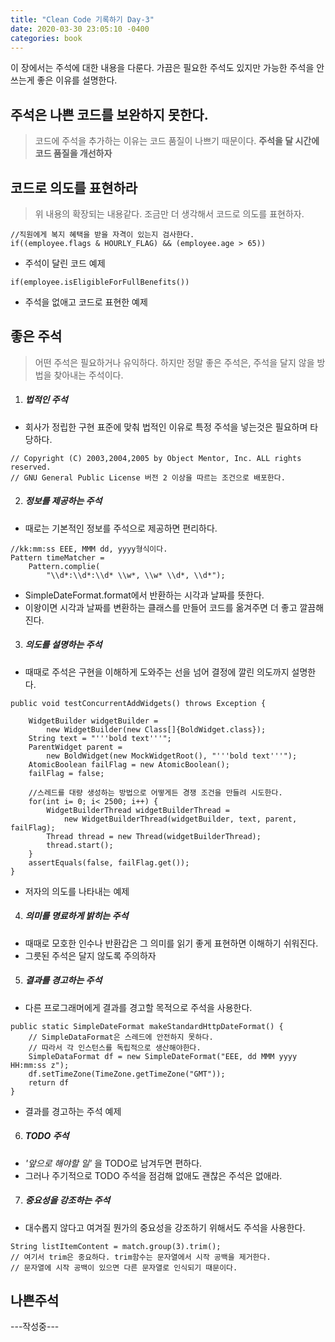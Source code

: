 ```yaml
---
title: "Clean Code 기록하기 Day-3"
date: 2020-03-30 23:05:10 -0400
categories: book
---
```


이 장에서는 주석에 대한 내용을 다룬다.
가끔은 필요한 주석도 있지만 가능한 주석을 안쓰는게 좋은 이유를 설명한다.

## 주석은 나쁜 코드를 보완하지 못한다.
> 코드에 주석을 추가하는 이유는 코드 품질이 나쁘기 때문이다. 
> **주석을 달 시간에 코드 품질을 개선하자**

## 코드로 의도를 표현하라
> 위 내용의 확장되는 내용같다.
> 조금만 더 생각해서 코드로 의도를 표현하자.

```
//직원에게 복지 혜택을 받을 자격이 있는지 검사한다.
if((employee.flags & HOURLY_FLAG) && (employee.age > 65))
```
* 주석이 달린 코드 예제

```
if(employee.isEligibleForFullBenefits())
```
* 주석을 없애고 코드로 표현한 예제

## 좋은 주석
> 어떤 주석은 필요하거나 유익하다. 하지만 정말 좋은 주석은, 주석을 달지 않을 방법을 찾아내는 주석이다.

1. ##### 법적인 주석
* 회사가 정립한 구현 표준에 맞춰 법적인 이유로 특정 주석을 넣는것은 필요하며 타당하다.
```
// Copyright (C) 2003,2004,2005 by Object Mentor, Inc. ALL rights reserved.
// GNU General Public License 버전 2 이상을 따르는 조건으로 배포한다.
```

2. ##### 정보를 제공하는 주석
* 때로는 기본적인 정보를 주석으로 제공하면 편리하다.
```
//kk:mm:ss EEE, MMM dd, yyyy형식이다.
Pattern timeMatcher = 
    Pattern.complie(
        "\\d*:\\d*:\\d* \\w*, \\w* \\d*, \\d*");
```
* SimpleDateFormat.format에서 반환하는 시각과 날짜를 뜻한다.
* 이왕이면 시각과 날짜를 변환하는 클래스를 만들어 코드를 옮겨주면 더 좋고 깔끔해진다.


3. ##### 의도를 설명하는 주석
* 때때로 주석은 구현을 이해하게 도와주는 선을 넘어 결정에 깔린 의도까지 설명한다.

```
public void testConcurrentAddWidgets() throws Exception {

    WidgetBuilder widgetBuilder = 
        new WidgetBuilder(new Class[]{BoldWidget.class});
    String text = "'''bold text'''";
    ParentWidget parent = 
        new BoldWidget(new MockWidgetRoot(), "'''bold text'''");
    AtomicBoolean failFlag = new AtomicBoolean();
    failFlag = false; 
    
    //스레드를 대량 생성하는 방법으로 어떻게든 경쟁 조건을 만들려 시도한다.
    for(int i= 0; i< 2500; i++) {
        WidgetBuilderThread widgetBuilderThread =
            new WidgetBuilderThread(widgetBuilder, text, parent, failFlag);
        Thread thread = new Thread(widgetBuilderThread);
        thread.start();
    }
    assertEquals(false, failFlag.get());
}
```

* 저자의 의도를 나타내는 예제

4. ##### 의미를 명료하게 밝히는 주석
* 때때로 모호한 인수나 반환갑은 그 의미를 읽기 좋게 표현하면 이해하기 쉬워진다.
* 그릇된 주석은 달지 않도록 주의하자

5. ##### 결과를 경고하는 주석
* 다른 프로그래머에게 결과를 경고할 목적으로 주석을 사용한다.
```
public static SimpleDateFormat makeStandardHttpDateFormat() {
    // SimpleDataFormat은 스레드에 안전하지 못하다.
    // 따라서 각 인스턴스를 독립적으로 생산해야한다.
    SimpleDataFormat df = new SimpleDateFormat("EEE, dd MMM yyyy HH:mm:ss z");
    df.setTimeZone(TimeZone.getTimeZone("GMT"));
    return df
}
```
* 결과를 경고하는 주석 예제

6. ##### TODO 주석
* *'앞으로 해야할 일'* 을 TODO로 남겨두면 편하다.
* 그러나 주기적으로 TODO 주석을 점검해 없애도 괜찮은 주석은 없애라.

7. ##### 중요성을 강조하는 주석
* 대수롭지 않다고 여겨질 뭔가의 중요성을 강조하기 위해서도 주석을 사용한다.

```
String listItemContent = match.group(3).trim();
// 여기서 trim은 중요하다. trim함수는 문자열에서 시작 공백을 제거한다.
// 문자열에 시작 공백이 있으면 다른 문자열로 인식되기 때문이다.
```

## 나쁜주석

---작성중---


